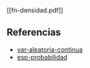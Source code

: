 [[fn-densidad.pdf]]

## Referencias
- [var-aleatoria-continua](./var-aleatoria-continua.md)
- [esp-probabilidad](./esp-probabilidad.md)

